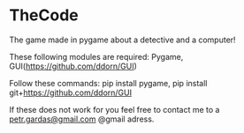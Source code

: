 # TheCode
The game made in pygame about a detective and a computer!

These following modules are required:
Pygame, GUI(https://github.com/ddorn/GUI)

Follow these commands: pip install pygame, pip install git+https://github.com/ddorn/GUI

If these does not work for you feel free to contact me to a petr.gardas@gmail.com @gmail adress.
